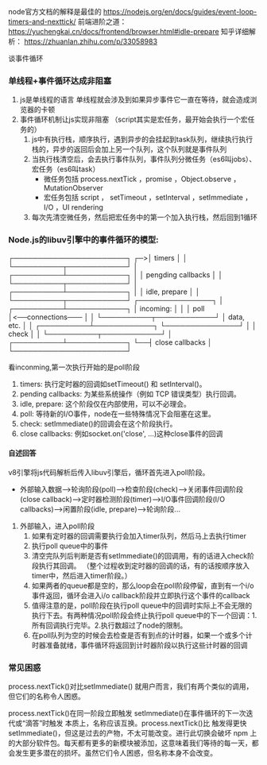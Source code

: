 node官方文档的解释是最佳的
https://nodejs.org/en/docs/guides/event-loop-timers-and-nexttick/
前端进阶之道： https://yuchengkai.cn/docs/frontend/browser.html#idle-prepare
知乎详细解析： https://zhuanlan.zhihu.com/p/33058983

谈事件循环
### 单线程+事件循环达成非阻塞

1. js是单线程的语言
   单线程就会涉及到如果异步事件它一直在等待，就会造成浏览器的卡顿
2. 事件循环机制让js实现非阻塞  （script其实是宏任务，最开始会执行一个宏任务的）
   1. js中有执行栈，顺序执行，遇到异步的会挂起到task队列，继续执行执行栈的，异步的返回后会加上另一个队列，这个队列就是事件队列
   2. 当执行栈清空后，会去执行事件队列，事件队列分微任务（es6叫jobs）、宏任务（es6叫task）
      - 微任务包括 process.nextTick ，promise ，Object.observe ，MutationObserver
      - 宏任务包括 script ， setTimeout ，setInterval ，setImmediate ，I/O ，UI rendering
   3. 每次先清空微任务，然后把宏任务中的第一个加入执行栈，然后回到1循环

### Node.js的libuv引擎中的事件循环的模型:
┌───────────────────────┐
┌─>│        timers         │
│  └──────────┬────────────┘
│  ┌──────────┴────────────┐
│  │     pengding callbacks     │
│  └──────────┬────────────┘
│  ┌──────────┴────────────┐
│  │     idle, prepare     │
│  └──────────┬────────────┘      ┌───────────────┐
│  ┌──────────┴────────────┐      │   incoming:   │
│  │         poll          │<──connections───     │
│  └──────────┬────────────┘      │   data, etc.  │
│  ┌──────────┴────────────┐      └───────────────┘
│  │        check          │
│  └──────────┬────────────┘
│  ┌──────────┴────────────┐
└──┤    close callbacks    │
   └───────────────────────┘

看inconming,第一次执行开始的是poll阶段
1. timers: 执行定时器的回调如setTimeout() 和 setInterval()。
2. pending callbacks: 为某些系统操作（例如 TCP 错误类型）执行回调。
3. idle, prepare: 这个阶段仅在内部使用，可以不必理会。
4. poll: 等待新的I/O事件，node在一些特殊情况下会阻塞在这里。
5. check: setImmediate()的回调会在这个阶段执行。
6. close callbacks: 例如socket.on('close', ...)这种close事件的回调

#### 自述回答

v8引擎将js代码解析后传入libuv引擎后，循环首先进入poll阶段。
- 外部输入数据-->轮询阶段(poll)-->检查阶段(check)-->关闭事件回调阶段(close callback)-->定时器检测阶段(timer)-->I/O事件回调阶段(I/O callbacks)-->闲置阶段(idle, prepare)-->轮询阶段...
1. 外部输入，进入poll阶段
   1. 如果有定时器的回调需要执行会加入timer队列，然后马上去执行timer
   2. 执行poll queue中的事件
   3. 清空完队列后判断是否有setImmediate()的回调用，有的话进入check阶段执行其回调。
（整个过程收到定时器的回调的话，有的话按顺序放入timer中，然后进入timer阶段。）
   4. 如果两者的queue都是空的，那么loop会在poll阶段停留，直到有一个i/o事件返回，循环会进入i/o callback阶段并立即执行这个事件的callback
   5. 值得注意的是，poll阶段在执行poll queue中的回调时实际上不会无限的执行下去。有两种情况poll阶段会终止执行poll queue中的下一个回调：1.所有回调执行完毕。2.执行数超过了node的限制。
   6. 在poll队列为空的时候会去检查是否有到点的计时器，如果一个或多个计时器准备就绪，事件循环将返回到计时器阶段以执行这些计时器的回调

### 常见困惑

process.nextTick()对比setImmediate()
就用户而言，我们有两个类似的调用，但它们的名称令人困惑。

process.nextTick()在同一阶段立即触发
setImmediate()在事件循环的下一次迭代或“滴答”时触发
本质上，名称应该互换。process.nextTick()比 触发得更快setImmediate()，但这是过去的产物，不太可能改变。进行此切换会破坏 npm 上的大部分软件包。每天都有更多的新模块被添加，这意味着我们等待的每一天，都会发生更多潜在的损坏。虽然它们令人困惑，但名称本身不会改变。